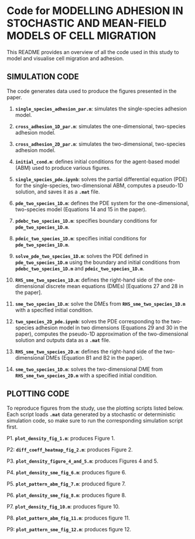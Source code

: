 # Code for MODELLING ADHESION IN STOCHASTIC AND MEAN-FIELD MODELS OF CELL MIGRATION

This README provides an overview of all the code used in this study to model and visualise cell migration and adhesion.

## SIMULATION CODE

The code generates data used to produce the figures presented in the paper.

1. **`single_species_adhesion_par.m`**: simulates the single-species adhesion model.

2. **`cross_adhesion_1D_par.m`**: simulates the one-dimensional, two-species adhesion model.

3. **`cross_adhesion_2D_par.m`**: simulates the two-dimensional, two-species adhesion model.

4. **`initial_cond.m`**: defines initial conditions for the agent-based model (ABM) used to produce various figures.

5. **`single_species_pde.ipynb`**: solves the partial differential equation (PDE) for the single-species, two-dimensional ABM, computes a pseudo-1D solution, and saves it as a **`.mat`** file.

6. **`pde_two_species_1D.m`**: defines the PDE system for the one-dimensional, two-species model (Equations 14 and 15 in the paper).

7. **`pdebc_two_species_1D.m`**: specifies boundary conditions for **`pde_two_species_1D.m`**.

8. **`pdeic_two_species_1D.m`**: specifies initial conditions for **`pde_two_species_1D.m`**.

9. **`solve_pde_two_species_1D.m`**: solves the PDE defined in **`pde_two_species_1D.m`** using the boundary and initial conditions from **`pdebc_two_species_1D.m`** and **`pdeic_two_species_1D.m`**.

10. **`RHS_sme_two_species_1D.m`**: defines the right-hand side of the one-dimensional discrete mean equations (DMEs) [Equations 27 and 28 in the paper].

11. **`sme_two_species_1D.m`**: solve the DMEs from **`RHS_sme_two_species_1D.m`** with a specified initial condition.

12. **`two_species_2D_pde.ipynb`**: solves the PDE corresponding to the two-species adhesion model in two dimensions (Equations 29 and 30 in the paper), computes the pseudo-1D approximation of the two-dimensional solution and outputs data as a **`.mat`** file.

13. **`RHS_sme_two_species_2D.m`**: defines the right-hand side of the two-dimensional DMEs (Equation B1 and B2 in the paper).

14. **`sme_two_species_1D.m`**: solves the two-dimensional DME from **`RHS_sme_two_species_2D.m`** with a specified initial condition.


## PLOTTING CODE

To reproduce figures from the study, use the plotting scripts listed below. Each script loads **`.mat`** data generated by a stochastic or deterministic simulation code, so make sure to run the corresponding simulation script first.

P1. **`plot_density_fig_1.m`**: produces Figure 1.

P2: **`diff_coeff_heatmap_fig_2.m`**: produces Figure 2.

P3. **`plot_density_figure_4_and_5.m`**: produces Figures 4 and 5.

P4. **`plot_density_sme_fig_6.m`**: produces figure 6.

P5. **`plot_pattern_abm_fig_7.m`**: produced figure 7.

P6. **`plot_density_sme_fig_8.m`**: produces figure 8.

P7. **`plot_density_fig_10.m`**: produces figure 10.

P8. **`plot_pattern_abm_fig_11.m`**: produces figure 11.

P9: **`plot_pattern_sme_fig_12.m`**: produces figure 12.
